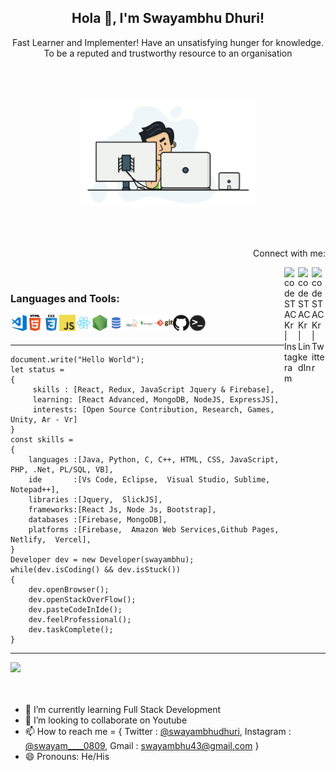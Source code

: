 
<h2 align="center">Hola 👋, I'm Swayambhu Dhuri!</h2>

<p align="center">Fast Learner and Implementer! Have an unsatisfying hunger for knowledge.
To be a reputed and trustworthy resource to an organisation</p>
<br/>
<p align="center">
<br><a target="_blank" rel="noopener noreferrer" href="https://github.com/vimaleurakaa/vimaleurakaa/blob/main/dev.gif"><img src="https://github.com/vimaleurakaa/vimaleurakaa/raw/main/dev.gif" width="280px" style="max-width:100%;"></a><br><br>
</p>
<br/>
<p align="right">Connect with me: 

[<img align="right" alt="codeSTACKr | Twitter" width="22px" src="https://cdn.jsdelivr.net/npm/simple-icons@v3/icons/twitter.svg" />](https://twitter.com/swayambhudhuri)
[<img align="right" alt="codeSTACKr | LinkedIn" width="22px" src="https://cdn.jsdelivr.net/npm/simple-icons@v3/icons/linkedin.svg" />](https://www.linkedin.com/in/swayambhu-dhuri-09130216b/)
[<img align="right" alt="codeSTACKr | Instagram" width="22px" src="https://cdn.jsdelivr.net/npm/simple-icons@v3/icons/instagram.svg" />](https://www.instagram.com/swayam____0809/)

<br />

### Languages and Tools:

<img align="left" alt="Visual Studio Code" width="26px" src="https://raw.githubusercontent.com/github/explore/80688e429a7d4ef2fca1e82350fe8e3517d3494d/topics/visual-studio-code/visual-studio-code.png" />
<img align="left" alt="HTML5" width="26px" src="https://raw.githubusercontent.com/github/explore/80688e429a7d4ef2fca1e82350fe8e3517d3494d/topics/html/html.png" />
<img align="left" alt="CSS3" width="26px" src="https://raw.githubusercontent.com/github/explore/80688e429a7d4ef2fca1e82350fe8e3517d3494d/topics/css/css.png" />

<img align="left" alt="JavaScript" width="26px" src="https://raw.githubusercontent.com/github/explore/80688e429a7d4ef2fca1e82350fe8e3517d3494d/topics/javascript/javascript.png" />
<img align="left" alt="React" width="26px" src="https://raw.githubusercontent.com/github/explore/80688e429a7d4ef2fca1e82350fe8e3517d3494d/topics/react/react.png" />
<img align="left" alt="Node.js" width="26px" src="https://raw.githubusercontent.com/github/explore/80688e429a7d4ef2fca1e82350fe8e3517d3494d/topics/nodejs/nodejs.png" />
<img align="left" alt="SQL" width="26px" src="https://raw.githubusercontent.com/github/explore/80688e429a7d4ef2fca1e82350fe8e3517d3494d/topics/sql/sql.png" />
<img align="left" alt="MySQL" width="26px" src="https://raw.githubusercontent.com/github/explore/80688e429a7d4ef2fca1e82350fe8e3517d3494d/topics/mysql/mysql.png" />
<img align="left" alt="MongoDB" width="26px" src="https://raw.githubusercontent.com/github/explore/80688e429a7d4ef2fca1e82350fe8e3517d3494d/topics/mongodb/mongodb.png" />
<img align="left" alt="Git" width="26px" src="https://raw.githubusercontent.com/github/explore/80688e429a7d4ef2fca1e82350fe8e3517d3494d/topics/git/git.png" />
<img align="left" alt="GitHub" width="26px" src="https://raw.githubusercontent.com/github/explore/78df643247d429f6cc873026c0622819ad797942/topics/github/github.png" />
<img align="left" alt="Terminal" width="26px" src="https://raw.githubusercontent.com/github/explore/80688e429a7d4ef2fca1e82350fe8e3517d3494d/topics/terminal/terminal.png" />

<br />
<br />

---

    document.write("Hello World");
    let status =
    {
	     skills : [React, Redux, JavaScript Jquery & Firebase],
	     learning: [React Advanced, MongoDB, NodeJS, ExpressJS],
	     interests: [Open Source Contribution, Research, Games, Unity, Ar - Vr]
	}
	const skills =
	{
		languages :[Java, Python, C, C++, HTML, CSS, JavaScript, PHP, .Net, PL/SQL, VB],
	    ide       :[Vs Code, Eclipse,  Visual Studio, Sublime, Notepad++],
	    libraries :[Jquery,  SlickJS],
	    frameworks:[React Js, Node Js, Bootstrap],
	    databases :[Firebase, MongoDB],
	    platforms :[Firebase,  Amazon Web Services,Github Pages, Netlify,  Vercel],
	}
	Developer dev = new Developer(swayambhu);
	while(dev.isCoding() && dev.isStuck())
	{  	
		dev.openBrowser();
		dev.openStackOverFlow(); 
		dev.pasteCodeInIde();
		dev.feelProfessional(); 
		dev.taskComplete();
	}
     

  
---
<img src="https://github-readme-stats.vercel.app/api?username=swayambhu&&show_icons=true&title_color=ffffff&icon_color=bb2acf&text_color=daf7dc&bg_color=151515" />

</details>
<br/>
<br/>
<br/>

- 🌱 I’m currently learning Full Stack Development
- 👯 I’m looking to collaborate on Youtube
- 📫 How to reach me = {
				Twitter  : [@swayambhudhuri](https://twitter.com/swayambhudhuri), 
				Instagram : [@swayam____0809](https://www.instagram.com/swayam____0809/),
				Gmail : swayambhu43@gmail.com
			}
- 😄 Pronouns: He/His

